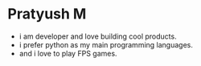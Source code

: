 # Pratyush M

* i am developer and love building cool products.
* i prefer python as my main programming languages.
* and i love to play FPS games.  

